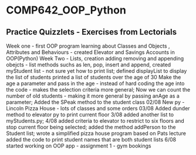 # COMP642_OOP_Python

## Practice Quizzlets - Exercises from Lectorials

 Week one - first OOP program learning about Classes and Objects , Attributes and Behaviours - created Elevator and Savings Accounts in OOP(Python)
 Week Two - Lists, creation adding removing and appending obejcts - list methods suchs as len, pop, insert and append, created myStudent list - not sure yet how to print list;
 defined displayList to display the list of students
 printed a list of students over the age of 30
Make the age a parameter and pass in the age - instead of hard coding the age into the code - makes the selection criteria more general;
Now we can count the number of old students - making it more general by passing anAge as a parameter;
Added the SPeak method to the student class
02/08 New py - Lincoln Pizza House - lots of classes and some orders
03/08 Added dunder method to elevator py to print current floor
3/08 added another list to myStudents.py;
4/08 added criteria to elevator to restrict to six floors and stop current floor being selected;
added the method addPerson to the Student list;
wrote a simplified pizza house program based on Pats lecture
added the code to print student names that are both student lists
6/08 started working on OOP app - assignment 1 - gym bookings